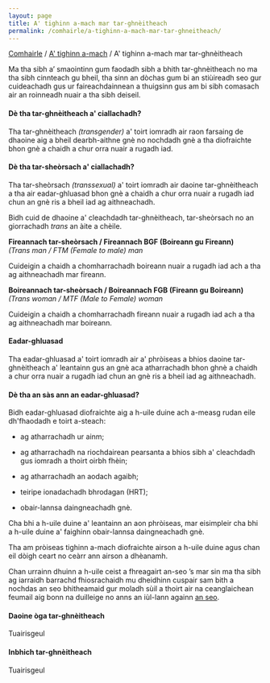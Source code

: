 ```yaml
---
layout: page
title: A' tighinn a-mach mar tar-ghnèitheach
permalink: /comhairle/a-tighinn-a-mach-mar-tar-ghneitheach/
---
```


[Comhairle]({{site.baseurl}}/comhairle/) / [A' tighinn a-mach]({{site.baseurl}}/comhairle/a-tighinn-a-mach/) / A' tighinn a-mach mar tar-ghnèitheach

Ma tha sibh a’ smaointinn gum faodadh sibh a bhith tar-ghnèitheach no ma tha sibh cinnteach gu bheil, tha sinn an dòchas gum bi an stiùireadh seo gur cuideachadh gus ur faireachdainnean a thuigsinn gus am bi sibh comasach air an roinneadh nuair a tha sibh deiseil.

#### Dè tha tar-ghnèitheach a' ciallachadh?

Tha tar-ghnèitheach _(transgender)_ a' toirt iomradh air raon farsaing de dhaoine aig a bheil dearbh-aithne gnè no nochdadh gnè a tha diofraichte bhon gnè a chaidh a chur orra nuair a rugadh iad.

#### Dè tha tar-sheòrsach a' ciallachadh?

Tha tar-sheòrsach _(transsexual)_ a' toirt iomradh air daoine tar-ghnèitheach a tha air eadar-ghluasad bhon gnè a chaidh a chur orra nuair a rugadh iad chun an gnè ris a bheil iad ag aithneachadh.

Bidh cuid de dhaoine a' cleachdadh tar-ghnèitheach, tar-sheòrsach no an giorrachadh _trans_ an àite a chèile.

**Fireannach tar-sheòrsach / Fireannach BGF (Boireann gu Fireann)**  
_(Trans man / FTM (Female to male) man_

Cuideigin a chaidh a chomharrachadh boireann nuair a rugadh iad ach a tha ag aithneachadh mar fireann.  

**Boireannach tar-sheòrsach / Boireannach FGB (Fireann gu Boireann)**  
_(Trans woman / MTF (Male to Female) woman_

Cuideigin a chaidh a chomharrachadh fireann nuair a rugadh iad ach a tha ag aithneachadh mar boireann.

#### Eadar-ghluasad  

Tha eadar-ghluasad a' toirt iomradh air a' phròiseas a bhios daoine tar-ghnèitheach a' leantainn gus an gnè aca atharrachadh bhon ghnè a chaidh a chur orra nuair a rugadh iad chun an gnè ris a bheil iad ag aithneachadh.

#### Dè tha an sàs ann an eadar-ghluasad?  

Bidh eadar-ghluasad diofraichte aig a h-uile duine ach a-measg rudan eile dh'fhaodadh e toirt a-steach:

*   ag atharrachadh ur ainm;
*   ag atharrachadh na riochdairean pearsanta a bhios sibh a' cleachdadh gus iomradh a thoirt oirbh fhèin;  

*   ag atharrachadh an aodach agaibh;
*   teiripe ionadachadh bhrodagan (HRT);
*   obair-lannsa daingneachadh gnè.  

Cha bhi a h-uile duine a' leantainn an aon phròiseas, mar eisimpleir cha bhi a h-uile duine a' faighinn obair-lannsa daingneachadh gnè.

Tha am pròiseas tighinn a-mach diofraichte airson a h-uile duine agus chan eil dòigh ceart no ceàrr ann airson a dhèanamh.

Chan urrainn dhuinn a h-uile ceist a fhreagairt an-seo ’s mar sin ma tha sibh ag iarraidh barrachd fhiosrachaidh mu dheidhinn cuspair sam bith a nochdas an seo bhitheamaid gur moladh sùil a thoirt air na ceanglaichean feumail aig bonn na duilleige no anns an iùl-lann againn [an seo](https://geidh.uk/ceanglaichean/).

#### Daoine òga tar-ghnèitheach

Tuairisgeul

#### Inbhich tar-ghnèitheach

Tuairisgeul
